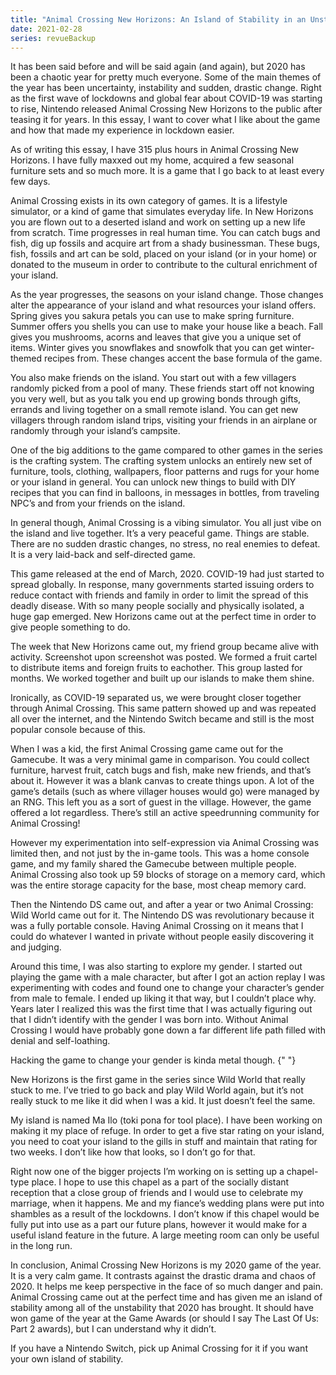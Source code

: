 ```yaml
---
title: "Animal Crossing New Horizons: An Island of Stability in an Unstable World"
date: 2021-02-28
series: revueBackup
---
```


It has been said before and will be said again (and again), but 2020 has been a
chaotic year for pretty much everyone. Some of the main themes of the year has
been uncertainty, instability and sudden, drastic change. Right as the first
wave of lockdowns and global fear about COVID-19 was starting to rise, Nintendo
released Animal Crossing New Horizons to the public after teasing it for years.
In this essay, I want to cover what I like about the game and how that made my
experience in lockdown easier.

As of writing this essay, I have 315 plus hours in Animal Crossing New Horizons.
I have fully maxxed out my home, acquired a few seasonal furniture sets and so
much more. It is a game that I go back to at least every few days.

Animal Crossing exists in its own category of games. It is a lifestyle
simulator, or a kind of game that simulates everyday life. In New Horizons you
are flown out to a deserted island and work on setting up a new life from
scratch. Time progresses in real human time. You can catch bugs and fish, dig up
fossils and acquire art from a shady businessman. These bugs, fish, fossils and
art can be sold, placed on your island (or in your home) or donated to the
museum in order to contribute to the cultural enrichment of your island.

As the year progresses, the seasons on your island change. Those changes alter
the appearance of your island and what resources your island offers. Spring
gives you sakura petals you can use to make spring furniture. Summer offers you
shells you can use to make your house like a beach. Fall gives you mushrooms,
acorns and leaves that give you a unique set of items. Winter gives you
snowflakes and snowfolk that you can get winter-themed recipes from. These
changes accent the base formula of the game.

You also make friends on the island. You start out with a few villagers randomly
picked from a pool of many. These friends start off not knowing you very well,
but as you talk you end up growing bonds through gifts, errands and living
together on a small remote island. You can get new villagers through random
island trips, visiting your friends in an airplane or randomly through your
island’s campsite.

One of the big additions to the game compared to other games in the series is
the crafting system. The crafting system unlocks an entirely new set of
furniture, tools, clothing, wallpapers, floor patterns and rugs for your home or
your island in general. You can unlock new things to build with DIY recipes that
you can find in balloons, in messages in bottles, from traveling NPC’s and from
your friends on the island.

In general though, Animal Crossing is a vibing simulator. You all just vibe on
the island and live together. It’s a very peaceful game. Things are stable.
There are no sudden drastic changes, no stress, no real enemies to defeat. It is
a very laid-back and self-directed game.

This game released at the end of March, 2020. COVID-19 had just started to
spread globally. In response, many governments started issuing orders to reduce
contact with friends and family in order to limit the spread of this deadly
disease. With so many people socially and physically isolated, a huge gap
emerged. New Horizons came out at the perfect time in order to give people
something to do.

The week that New Horizons came out, my friend group became alive with activity.
Screenshot upon screenshot was posted. We formed a fruit cartel to distribute
items and foreign fruits to eachother. This group lasted for months. We worked
together and built up our islands to make them shine.

Ironically, as COVID-19 separated us, we were brought closer together through
Animal Crossing. This same pattern showed up and was repeated all over the
internet, and the Nintendo Switch became and still is the most popular console
because of this.

When I was a kid, the first Animal Crossing game came out for the Gamecube. It
was a very minimal game in comparison. You could collect furniture, harvest
fruit, catch bugs and fish, make new friends, and that’s about it. However it
was a blank canvas to create things upon. A lot of the game’s details (such as
where villager houses would go) were managed by an RNG. This left you as a sort
of guest in the village. However, the game offered a lot regardless. There’s
still an active speedrunning community for Animal Crossing!

However my experimentation into self-expression via Animal Crossing was limited
then, and not just by the in-game tools. This was a home console game, and my
family shared the Gamecube between multiple people. Animal Crossing also took up
59 blocks of storage on a memory card, which was the entire storage capacity for
the base, most cheap memory card.

Then the Nintendo DS came out, and after a year or two Animal Crossing: Wild
World came out for it. The Nintendo DS was revolutionary because it was a fully
portable console. Having Animal Crossing on it means that I could do whatever I
wanted in private without people easily discovering it and judging.

Around this time, I was also starting to explore my gender. I started out
playing the game with a male character, but after I got an action replay I was
experimenting with codes and found one to change your character’s gender from
male to female. I ended up liking it that way, but I couldn’t place why. Years
later I realized this was the first time that I was actually figuring out that I
didn’t identify with the gender I was born into. Without Animal Crossing I would
have probably gone down a far different life path filled with denial and
self-loathing.

<XeblogConv name="Cadey" mood="enby">
  Hacking the game to change your gender is kinda metal though.
</XeblogConv>{" "}

New Horizons is the first game in the series since Wild World that really stuck
to me. I’ve tried to go back and play Wild World again, but it’s not really
stuck to me like it did when I was a kid. It just doesn’t feel the same.

My island is named Ma Ilo (toki pona for tool place). I have been working on
making it my place of refuge. In order to get a five star rating on your island,
you need to coat your island to the gills in stuff and maintain that rating for
two weeks. I don’t like how that looks, so I don’t go for that.

Right now one of the bigger projects I’m working on is setting up a chapel-type
place. I hope to use this chapel as a part of the socially distant reception
that a close group of friends and I would use to celebrate my marriage, when it
happens. Me and my fiance’s wedding plans were put into shambles as a result of
the lockdowns. I don’t know if this chapel would be fully put into use as a part
our future plans, however it would make for a useful island feature in the
future. A large meeting room can only be useful in the long run.

In conclusion, Animal Crossing New Horizons is my 2020 game of the year. It is a
very calm game. It contrasts against the drastic drama and chaos of 2020. It
helps me keep perspective in the face of so much danger and pain. Animal
Crossing came out at the perfect time and has given me an island of stability
among all of the unstability that 2020 has brought. It should have won game of
the year at the Game Awards (or should I say The Last Of Us: Part 2 awards), but
I can understand why it didn’t.

If you have a Nintendo Switch, pick up Animal Crossing for it if you want your
own island of stability.
